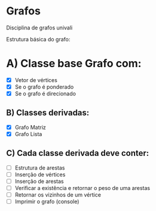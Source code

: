 # Grafos
Disciplina de grafos univali

Estrutura básica do grafo:
<br>
# A) Classe base Grafo com:
- [x] Vetor de vértices
- [x] Se o grafo é ponderado
- [x] Se o grafo é direcionado
## B) Classes derivadas:
- [x] Grafo Matriz
- [x] Grafo Lista
## C) Cada classe derivada deve conter:
- [ ] Estrutura de arestas
- [ ] Inserção de vértices
- [ ] Inserção de arestas
- [ ] Verificar a existência e retornar o peso de uma arestas
- [ ] Retornar os vizinhos de um vértice
- [ ] Imprimir o grafo (console)
